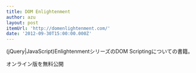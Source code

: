 ```yaml
---
title: DOM Enlightenment
author: azu
layout: post
itemUrl: 'http://domenlightenment.com/'
date: '2012-09-30T15:00:00.000Z'
---
```

(jQuery|JavaScript)EnlightenmentシリーズのDOM Scriptingについての書籍。

オンライン版を無料公開
